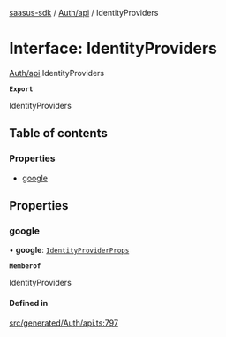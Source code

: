 [saasus-sdk](../README.md) / [Auth/api](../modules/Auth_api.md) / IdentityProviders

# Interface: IdentityProviders

[Auth/api](../modules/Auth_api.md).IdentityProviders

**`Export`**

IdentityProviders

## Table of contents

### Properties

- [google](Auth_api.IdentityProviders.md#google)

## Properties

### google

• **google**: [`IdentityProviderProps`](Auth_api.IdentityProviderProps.md)

**`Memberof`**

IdentityProviders

#### Defined in

[src/generated/Auth/api.ts:797](https://github.com/saasus-platform/saasus-sdk-javascript/blob/c6c266c/src/generated/Auth/api.ts#L797)
